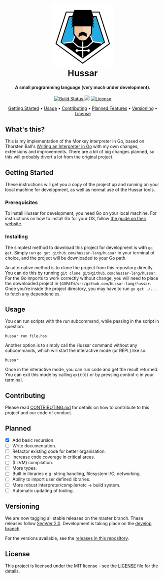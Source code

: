 <h1 align="center">
  <br>
  <a href="https://www.hussar.io"><img src=".github/hussar.png" alt="Hussar Logo" width="200"></a>
  <br>
  Hussar
  <br>
</h1>

<h4 align="center">A small programming language (very much under development).</h4>

<p align="center">
  <a href="https://travis-ci.org/hussar-lang/hussar">
    <img src="https://travis-ci.org/hussar-lang/hussar.svg?branch=develop"
         alt="Build Status">
  </a>
  <a href="https://codeclimate.com/github/hussar-lang/hussar/maintainability"><img src="https://api.codeclimate.com/v1/badges/7f5869af27d7d9ecf476/maintainability" /></a>
  <a href="https://opensource.org/licenses/mit-license.php">
    <img src="https://badges.frapsoft.com/os/mit/mit.svg?v=103"
         alt="License">
  </a>
</p>

<p align="center">
  <!--<a href="#key-features">Key Features</a> •-->
  <a href="#getting-started">Getting Started</a> •
  <a href="#usage">Usage</a> •
  <a href="#contributing">Contributing</a> •
  <a href="#planned">Planned Features</a> •
  <a href="#versioning">Versioning</a> •
  <a href="#license">License</a>
</p>

## What's this?

This is my implementation of the Monkey interpreter in Go, based on Thorsten Ball's [Writing an Interpreter in Go](https://interpreterbook.com/) with my own changes, extensions and improvements. There are a lot of big changes planned, so this will probably divert a lot from the original project.

## Getting Started

These instructions will get you a copy of the project up and running on your local machine for development, as well as normal use of the Hussar tools.

### Prerequisites

To install Hussar for development, you need Go on your local machine. For instructions on how to install Go for your OS, follow [the guide on their website](https://golang.org/doc/install).

### Installing

The simplest method to download this project for development is with `go get`. Simply run `go get github.com/hussar-lang/hussar` in your terminal of choice, and the project will be downloaded to your Go path.

An alternative method is to clone the project from this repository directly. You can do this by running `git clone git@github.com:hussar-lang/hussar`. For the Go imports to work correctly without change, you will need to place the downloaded project in `$GOPATH/src/github.com/hussar-lang/hussar`. Once you're inside the project directory, you may have to run `go get ./...` to fetch any dependencies.

<!--If you only need the Hussar tools, without the code, you will soon be able to download and install it simply by executing `curl get.hussar.io | sh`, which will ask you for several options and install the right version automatically. -- shhhh, this is coming soon!  -->

## Usage

You can run scripts with the _run_ subcommand, while passing in the script in question.

```
hussar run file.hss
```

Another option is to simply call the Hussar command without any subcommands, which will start the interactive mode (or REPL) like so:

```
hussar
```

Once in the interactive mode, you can run code and get the result returned. You can exit this mode by calling `exit(0)` or by pressing control-c in your terminal.

## Contributing

Please read [CONTRIBUTING.md](.github/CONTRIBUTING.md) for details on how to contribute to this project and our code of conduct.

## Planned

- [x] Add basic recursion.
- [ ] Write documentation.
- [ ] Refactor existing code for better organisation.
- [ ] Increase code coverage in critical areas.
- [ ] (LLVM) compilation.
- [ ] More types.
- [ ] Built in libraries e.g. string handling, filesystem I/O, networking.
- [ ] Ability to import user defined libraries.
- [ ] More robust interpreter/compiler/etc -> build system.
- [ ] Automatic updating of tooling.

## Versioning

We are now tagging all stable releases on the master branch. These releases follow [SemVer 2.0](https://semver.org/spec/v2.0.0.html). Development is taking place on the [develop branch](https://github.com/hussar-lang/hussar/tree/develop).

For the versions available, see the [releases in this repository](https://github.com/hussar-lang/hussar/releases).

## License

This project is licensed under the MIT license - see the [LICENSE](LICENSE) file for the details.
